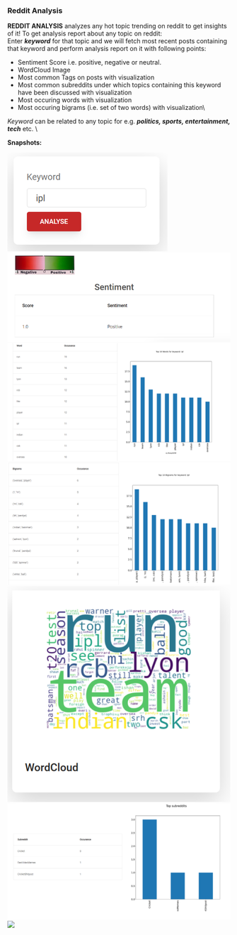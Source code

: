 ### Reddit Analysis
**REDDIT ANALYSIS** analyzes any hot topic trending on reddit to get insights of it!
To get analysis report about any topic on reddit:\
Enter ***keyword*** for that topic and we will fetch most recent posts containing that keyword and perform analysis report on it with following points: 
* Sentiment Score i.e. positive, negative or neutral.
* WordCloud Image
* Most common Tags on posts  with visualization
* Most common subreddits under which topics containing this keyword have been discussed with visualization
* Most occuring words with visualization
* Most occuring bigrams (i.e. set of two words) with visualization\

_Keyword_ can be related to any topic for e.g. ***politics, sports, entertainment, tech*** etc. \

**Snapshots:**

![](react/src/images/keyword.png)
![](/react/src/images/sentiment_score.png)
![](/react/src/images/words.png)
![](/react/src/images/bigrams.png)
![](/react/src/images/wordcloud.png)
![](/react/src/images/subreddits.png)
![](/react/src/images/tags.jpg)

